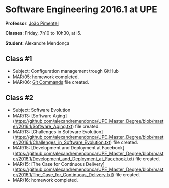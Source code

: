 # Software Engineering 2016.1 at UPE

**Professor**: [João Pimentel](http://www.cin.ufpe.br/~jhcp)

**Classes**: Friday, 7h10 to 10h30, at i5.

**Student**: Alexandre Mendonça

## Class #1
- Subject: Configuration management trough GitHub
- MAR/05: homework completed.
- MAR/06: [Git Commands](https://github.com/alexandremendonca/UPE_Master_Degree/blob/master/2016.1/Git_Commands.txt) file created.

## Class #2
- Subject: Software Evolution
- MAR/13: [Software Aging] (https://github.com/alexandremendonca/UPE_Master_Degree/blob/master/2016.1/Software_Aging.txt) file created.
- MAR/13: [Challenges in Software Evolution] (https://github.com/alexandremendonca/UPE_Master_Degree/blob/master/2016.1/Challenges_in_Software_Evolution.txt) file created.
- MAR/15: [Development and Deployment at Facebook] (https://github.com/alexandremendonca/UPE_Master_Degree/blob/master/2016.1/Development_and_Deployment_at_Facebook.txt) file created.
- MAR/15: [The Case for Continuous Delivery] (https://github.com/alexandremendonca/UPE_Master_Degree/blob/master/2016.1/The_Case_for_Continuous_Delivery.txt) file created.
- MAR/16: homework completed.